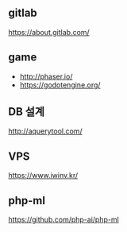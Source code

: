 gitlab
-
https://about.gitlab.com/

game
-
- http://phaser.io/
- https://godotengine.org/

DB 설계
-
http://aquerytool.com/

VPS
-
https://www.iwinv.kr/

php-ml
-
https://github.com/php-ai/php-ml